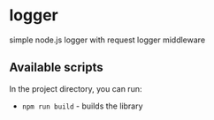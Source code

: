 # logger

simple node.js logger with request logger middleware

## Available scripts

In the project directory, you can run:

- `npm run build` - builds the library
